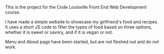 This is the project for the Code Louisville Front End Web Development course.

I have made a simple website to showcase my girlfriend's food and recipes.
It uses a short JS code to filter the types of food based on three options, whether it is sweet or savory, and if it is vegan or not.

Menu and About page have been started, but are not fleshed out and do not work.
